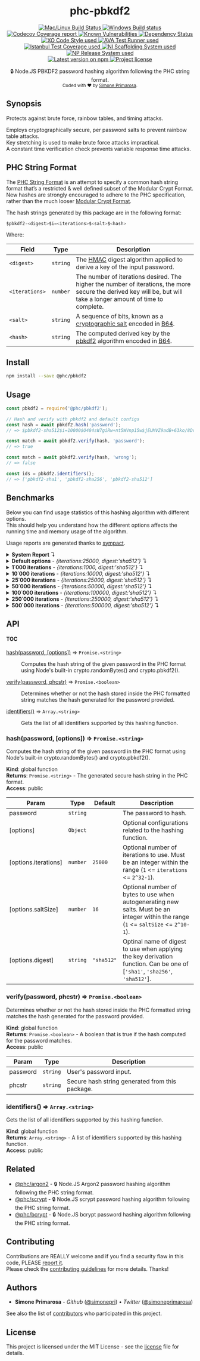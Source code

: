 <h1 align="center">
  <b>phc-pbkdf2</b>
</h1>
<p align="center">
  <!-- CI - TravisCI -->
  <a href="https://travis-ci.org/simonepri/phc-pbkdf2">
    <img src="https://img.shields.io/travis/simonepri/phc-pbkdf2/master.svg?label=MacOS%20%26%20Linux" alt="Mac/Linux Build Status" />
  </a>
  <!-- CI - AppVeyor -->
  <a href="https://ci.appveyor.com/project/simonepri/phc-pbkdf2">
    <img src="https://img.shields.io/appveyor/ci/simonepri/phc-pbkdf2/master.svg?label=Windows" alt="Windows Build status" />
  </a>
  <!-- Coverage - Codecov -->
  <a href="https://codecov.io/gh/simonepri/phc-pbkdf2">
    <img src="https://img.shields.io/codecov/c/github/simonepri/phc-pbkdf2/master.svg" alt="Codecov Coverage report" />
  </a>
  <!-- DM - Snyk -->
  <a href="https://snyk.io/test/github/simonepri/phc-pbkdf2?targetFile=package.json">
    <img src="https://snyk.io/test/github/simonepri/phc-pbkdf2/badge.svg?targetFile=package.json" alt="Known Vulnerabilities" />
  </a>
  <!-- DM - David -->
  <a href="https://david-dm.org/simonepri/phc-pbkdf2">
    <img src="https://david-dm.org/simonepri/phc-pbkdf2/status.svg" alt="Dependency Status" />
  </a>

  <br/>

  <!-- Code Style - XO-Prettier -->
  <a href="https://github.com/xojs/xo">
    <img src="https://img.shields.io/badge/code_style-XO+Prettier-5ed9c7.svg" alt="XO Code Style used" />
  </a>
  <!-- Test Runner - AVA -->
  <a href="https://github.com/avajs/ava">
    <img src="https://img.shields.io/badge/test_runner-AVA-fb3170.svg" alt="AVA Test Runner used" />
  </a>
  <!-- Test Coverage - Istanbul -->
  <a href="https://github.com/istanbuljs/nyc">
    <img src="https://img.shields.io/badge/test_coverage-NYC-fec606.svg" alt="Istanbul Test Coverage used" />
  </a>
  <!-- Init - ni -->
  <a href="https://github.com/simonepri/ni">
    <img src="https://img.shields.io/badge/initialized_with-ni-e74c3c.svg" alt="NI Scaffolding System used" />
  </a>
  <!-- Release - np -->
  <a href="https://github.com/sindresorhus/np">
    <img src="https://img.shields.io/badge/released_with-np-6c8784.svg" alt="NP Release System used" />
  </a>

  <br/>

  <!-- Version - npm -->
  <a href="https://www.npmjs.com/package/@phc/pbkdf2">
    <img src="https://img.shields.io/npm/v/@phc/pbkdf2.svg" alt="Latest version on npm" />
  </a>
  <!-- License - MIT -->
  <a href="https://github.com/simonepri/phc-pbkdf2/tree/master/license">
    <img src="https://img.shields.io/github/license/simonepri/phc-pbkdf2.svg" alt="Project license" />
  </a>
</p>
<p align="center">
  🔒 Node.JS PBKDF2 password hashing algorithm following the PHC string format.
  <br/>

  <sub>
    Coded with ❤️ by <a href="#authors">Simone Primarosa</a>.
  </sub>
</p>

## Synopsis

Protects against brute force, rainbow tables, and timing attacks.

Employs cryptographically secure, per password salts to prevent rainbow table
attacks.  
Key stretching is used to make brute force attacks impractical.  
A constant time verification check prevents variable response time attacks.

## PHC String Format

The [PHC String Format][specs:phc] is an attempt to specify a common hash string format that’s a restricted & well defined subset of the Modular Crypt Format. New hashes are strongly encouraged to adhere to the PHC specification, rather than the much looser [Modular Crypt Format][specs:mcf].

The hash strings generated by this package are in the following format:

```c
$pbkdf2-<digest>$i=<iterations>$<salt>$<hash>
```

Where:

| Field | Type | Description
| --- | --- | --- |
| `<digest>` | <code>string</code> | The [HMAC][specs:HMAC] digest algorithm applied to derive a key of the input password. |
| `<iterations>` | <code>number</code> | The number of iterations desired. The higher the number of iterations, the more secure the derived key will be, but will take a longer amount of time to complete. |
| `<salt>` | <code>string</code> | A sequence of bits, known as a [cryptographic salt][specs:salt] encoded in [B64][specs:B64]. |
| `<hash>` | <code>string</code> | The computed derived key by the [pbkdf2][specs:PBKDF2] algorithm encoded in [B64][specs:B64]. |

## Install

```bash
npm install --save @phc/pbkdf2
```

## Usage

```js
const pbkdf2 = require('@phc/pbkdf2');

// Hash and verify with pbkdf2 and default configs
const hash = await pbkdf2.hash('password');
// => $pbkdf2-sha512$i=10000$O484sW7giRw+nt5WVnp15w$jEUMVZ9adB+63ko/8Dr9oB1jWdndpVVQ65xRlT+tA1GTKcJ7BWlTjdaiILzZAhIPEtgTImKvbgnu8TS/ZrjKgA

const match = await pbkdf2.verify(hash, 'password');
// => true

const match = await pbkdf2.verify(hash, 'wrong');
// => false

const ids = pbkdf2.identifiers();
// => ['pbkdf2-sha1', 'pbkdf2-sha256', 'pbkdf2-sha512']
```

## Benchmarks

Below you can find usage statistics of this hashing algorithm with different
options.  
This should help you understand how the different options affects the running
time and memory usage of the algorithm.

Usage reports are generated thanks to [sympact][gh:sympact].

<details>
<summary><strong>System Report</strong> ↴</summary>

```
Distro    Release  Platform  Arch
--------  -------  --------  ----
Mac OS X  10.12.6  darwin    x64

CPU     Brand           Clock     Cores
------  --------------  --------  -----
Intel®  Core™ i5-6360U  2.00 GHz  4    

Memory                  Type    Size         Clock   
----------------------  ------  -----------  --------
Micron Technology Inc.  LPDDR3  4294.967 MB  1867 MHz
Micron Technology Inc.  LPDDR3  4294.967 MB  1867 MHz
```

</details>


<details>
<summary><strong>Default options</strong> - <i>{iterations:25000, digest:'sha512'}</i> ↴</summary>

```
CPU Usage (avarage ± σ)  CPU Usage Range (min … max)
-----------------------  ---------------------------
0.90 % ± 0.00 %          0.90 % … 0.90 %            

RAM Usage (avarage ± σ)  RAM Usage Range (min … max)
-----------------------  ---------------------------
22.069 MB ± 0.504 MB     21.357 MB … 22.434 MB      

Execution time  Sampling time  Samples  
--------------  -------------  ---------
0.045 s         0.098 s        3 samples

Instant  CPU Usage  RAM Usage  PIDS
-------  ---------  ---------  ----
0.030 s  0.90 %     21.357 MB  5268
0.081 s  0.90 %     22.417 MB  5268
0.098 s  0.90 %     22.434 MB  5268
```

</details>

<details>
<summary><strong>1˙000 iterations</strong> - <i>{iterations:1000, digest:'sha512'}</i> ↴</summary>

```
CPU Usage (avarage ± σ)  CPU Usage Range (min … max)
-----------------------  ---------------------------
1.70 % ± 1.00 %          0.70 % … 2.70 %            

RAM Usage (avarage ± σ)  RAM Usage Range (min … max)
-----------------------  ---------------------------
23.601 MB ± 0.561 MB     23.040 MB … 24.162 MB      

Execution time  Sampling time  Samples  
--------------  -------------  ---------
0.010 s         0.06 s         2 samples

Instant  CPU Usage  RAM Usage  PIDS
-------  ---------  ---------  -----
0.028 s  0.70 %     23.040 MB  96698
0.060 s  2.70 %     24.162 MB  96698
```

</details>

<details>
<summary><strong>10˙000 iterations</strong> - <i>{iterations:10000, digest:'sha512'}</i> ↴</summary>

```
  CPU Usage (avarage ± σ)  CPU Usage Range (min … max)
  -----------------------  ---------------------------
  0.50 % ± 0.00 %          0.50 % … 0.50 %            

  RAM Usage (avarage ± σ)  RAM Usage Range (min … max)
  -----------------------  ---------------------------
  23.562 MB ± 0.543 MB     23.020 MB … 24.105 MB      

  Execution time  Sampling time  Samples  
  --------------  -------------  ---------
  0.021 s         0.069 s        2 samples

  Instant  CPU Usage  RAM Usage  PIDS
  -------  ---------  ---------  -----
  0.027 s  0.50 %     23.020 MB  96709
  0.069 s  0.50 %     24.105 MB  96709
```

</details>

<details>
<summary><strong>25˙000 iterations</strong> - <i>{iterations:25000, digest:'sha512'}</i> ↴</summary>

```
CPU Usage (avarage ± σ)  CPU Usage Range (min … max)
-----------------------  ---------------------------
0.90 % ± 0.00 %          0.90 % … 0.90 %            

RAM Usage (avarage ± σ)  RAM Usage Range (min … max)
-----------------------  ---------------------------
23.966 MB ± 0.516 MB     23.237 MB … 24.330 MB      

Execution time  Sampling time  Samples  
--------------  -------------  ---------
0.043 s         0.093 s        3 samples

Instant  CPU Usage  RAM Usage  PIDS
-------  ---------  ---------  -----
0.027 s  0.90 %     23.237 MB  96720
0.078 s  0.90 %     24.330 MB  96720
0.093 s  0.90 %     24.330 MB  96720
```

</details>

<details>
<summary><strong>50˙000 iterations</strong> - <i>{iterations:50000, digest:'sha512'}</i> ↴</summary>

```
CPU Usage (avarage ± σ)  CPU Usage Range (min … max)
-----------------------  ---------------------------
0.90 % ± 0.00 %          0.90 % … 0.90 %            

RAM Usage (avarage ± σ)  RAM Usage Range (min … max)
-----------------------  ---------------------------
24.047 MB ± 0.451 MB     23.265 MB … 24.314 MB      

Execution time  Sampling time  Samples  
--------------  -------------  ---------
0.072 s         0.126 s        4 samples

Instant  CPU Usage  RAM Usage  PIDS
-------  ---------  ---------  -----
0.027 s  0.90 %     23.265 MB  96733
0.075 s  0.90 %     24.293 MB  96733
0.108 s  0.90 %     24.314 MB  96733
0.126 s  0.90 %     24.314 MB  96733
```

</details>

<details>
<summary><strong>100˙000 iterations</strong> - <i>{iterations:100000, digest:'sha512'}</i> ↴</summary>

```
CPU Usage (avarage ± σ)  CPU Usage Range (min … max)
-----------------------  ---------------------------
15.65 % ± 17.27 %        0.70 % … 40.00 %           

RAM Usage (avarage ± σ)  RAM Usage Range (min … max)
-----------------------  ---------------------------
24.246 MB ± 0.389 MB     23.376 MB … 24.437 MB      

Execution time  Sampling time  Samples  
--------------  -------------  ---------
0.142 s         0.192 s        6 samples

Instant  CPU Usage  RAM Usage  PIDS
-------  ---------  ---------  -----
0.028 s  0.70 %     23.376 MB  96748
0.079 s  4.40 %     24.416 MB  96748
0.111 s  4.40 %     24.416 MB  96748
0.142 s  4.40 %     24.416 MB  96748
0.168 s  40.00 %    24.416 MB  96748
0.192 s  40.00 %    24.437 MB  96748
```

</details>

<details>
<summary><strong>250˙000 iterations</strong> - <i>{iterations:250000, digest:'sha512'}</i> ↴</summary>

```
CPU Usage (avarage ± σ)  CPU Usage Range (min … max)
-----------------------  ---------------------------
38.83 % ± 23.16 %        0.60 % … 68.10 %           

RAM Usage (avarage ± σ)  RAM Usage Range (min … max)
-----------------------  ---------------------------
24.286 MB ± 0.304 MB     23.192 MB … 24.388 MB      

Execution time  Sampling time  Samples   
--------------  -------------  ----------
0.368 s         0.42 s         14 samples

Instant  CPU Usage  RAM Usage  PIDS
-------  ---------  ---------  -----
0.028 s  0.60 %     23.192 MB  96767
0.075 s  0.60 %     24.367 MB  96767
0.105 s  20.90 %    24.367 MB  96767
0.136 s  20.90 %    24.367 MB  96767
0.166 s  20.90 %    24.367 MB  96767
0.197 s  20.90 %    24.367 MB  96767
0.229 s  50.90 %    24.367 MB  96767
0.262 s  50.90 %    24.367 MB  96767
0.289 s  50.90 %    24.367 MB  96767
0.319 s  50.90 %    24.367 MB  96767
0.346 s  50.90 %    24.367 MB  96767
0.378 s  68.10 %    24.367 MB  96767
0.404 s  68.10 %    24.388 MB  96767
0.420 s  68.10 %    24.388 MB  96767
```

</details>

<details>
<summary><strong>500˙000 iterations</strong> - <i>{iterations:500000, digest:'sha512'}</i> ↴</summary>

```
CPU Usage (avarage ± σ)  CPU Usage Range (min … max)
-----------------------  ---------------------------
61.37 % ± 28.77 %        0.70 % … 91.30 %           

RAM Usage (avarage ± σ)  RAM Usage Range (min … max)
-----------------------  ---------------------------
24.189 MB ± 0.225 MB     23.044 MB … 24.252 MB      

Execution time  Sampling time  Samples   
--------------  -------------  ----------
0.748 s         0.798 s        27 samples

Instant  CPU Usage  RAM Usage  PIDS
-------  ---------  ---------  -----
0.027 s  0.70 %     23.044 MB  96802
0.077 s  13.60 %    24.232 MB  96802
0.107 s  13.60 %    24.232 MB  96802
0.139 s  13.60 %    24.232 MB  96802
0.169 s  13.60 %    24.232 MB  96802
0.198 s  45.10 %    24.232 MB  96802
0.229 s  45.10 %    24.232 MB  96802
0.262 s  45.10 %    24.232 MB  96802
0.289 s  45.10 %    24.232 MB  96802
0.313 s  45.10 %    24.232 MB  96802
0.343 s  65.20 %    24.232 MB  96802
0.373 s  65.20 %    24.232 MB  96802
0.404 s  65.20 %    24.232 MB  96802
0.431 s  65.20 %    24.232 MB  96802
0.462 s  78.20 %    24.232 MB  96802
0.491 s  78.20 %    24.232 MB  96802
0.518 s  78.20 %    24.232 MB  96802
0.547 s  78.20 %    24.232 MB  96802
0.578 s  86.60 %    24.232 MB  96802
0.609 s  86.60 %    24.232 MB  96802
0.639 s  86.60 %    24.232 MB  96802
0.668 s  86.60 %    24.232 MB  96802
0.701 s  91.30 %    24.232 MB  96802
0.727 s  91.30 %    24.232 MB  96802
0.756 s  91.30 %    24.232 MB  96802
0.787 s  91.30 %    24.252 MB  96802
0.798 s  91.30 %    24.252 MB  96802
```

</details>

## API

#### TOC

<dl>
<dt><a href="#hash">hash(password, [options])</a> ⇒ <code>Promise.&lt;string&gt;</code></dt>
<dd><p>Computes the hash string of the given password in the PHC format using Node&#39;s
built-in crypto.randomBytes() and crypto.pbkdf2().</p>
</dd>
<dt><a href="#verify">verify(password, phcstr)</a> ⇒ <code>Promise.&lt;boolean&gt;</code></dt>
<dd><p>Determines whether or not the hash stored inside the PHC formatted string
matches the hash generated for the password provided.</p>
</dd>
<dt><a href="#identifiers">identifiers()</a> ⇒ <code>Array.&lt;string&gt;</code></dt>
<dd><p>Gets the list of all identifiers supported by this hashing function.</p>
</dd>
</dl>

<a name="hash"></a>

### hash(password, [options]) ⇒ <code>Promise.&lt;string&gt;</code>
Computes the hash string of the given password in the PHC format using Node's
built-in crypto.randomBytes() and crypto.pbkdf2().

**Kind**: global function  
**Returns**: <code>Promise.&lt;string&gt;</code> - The generated secure hash string in the PHC
format.  
**Access**: public  

| Param | Type | Default | Description |
| --- | --- | --- | --- |
| password | <code>string</code> |  | The password to hash. |
| [options] | <code>Object</code> |  | Optional configurations related to the hashing function. |
| [options.iterations] | <code>number</code> | <code>25000</code> | Optional number of iterations to use. Must be an integer within the range (`1` <= `iterations` <= `2^32-1`). |
| [options.saltSize] | <code>number</code> | <code>16</code> | Optional number of bytes to use when autogenerating new salts. Must be an integer within the range (`1` <= `saltSize` <= `2^10-1`). |
| [options.digest] | <code>string</code> | <code>&quot;sha512&quot;</code> | Optinal name of digest to use when applying the key derivation function. Can be one of [`'sha1'`, `'sha256'`, `'sha512'`]. |

<a name="verify"></a>

### verify(password, phcstr) ⇒ <code>Promise.&lt;boolean&gt;</code>
Determines whether or not the hash stored inside the PHC formatted string
matches the hash generated for the password provided.

**Kind**: global function  
**Returns**: <code>Promise.&lt;boolean&gt;</code> - A boolean that is true if the hash computed
for the password matches.  
**Access**: public  

| Param | Type | Description |
| --- | --- | --- |
| password | <code>string</code> | User's password input. |
| phcstr | <code>string</code> | Secure hash string generated from this package. |

<a name="identifiers"></a>

### identifiers() ⇒ <code>Array.&lt;string&gt;</code>
Gets the list of all identifiers supported by this hashing function.

**Kind**: global function  
**Returns**: <code>Array.&lt;string&gt;</code> - A list of identifiers supported by this
hashing function.  
**Access**: public

## Related
- [@phc/argon2][argon2] -
🔒 Node.JS Argon2 password hashing algorithm following the PHC string format.
- [@phc/scrypt][scrypt] -
🔒 Node.JS scrypt password hashing algorithm following the PHC string format.
- [@phc/bcrypt][bcrypt] -
🔒 Node.JS bcrypt password hashing algorithm following the PHC string format.

## Contributing

Contributions are REALLY welcome and if you find a security flaw in this code, PLEASE [report it][new issue].  
Please check the [contributing guidelines][contributing] for more details. Thanks!

## Authors

- **Simone Primarosa** - *Github* ([@simonepri][github:simonepri]) • *Twitter* ([@simoneprimarosa][twitter:simoneprimarosa])

See also the list of [contributors][contributors] who participated in this project.

## License

This project is licensed under the MIT License - see the [license][license] file for details.

<!-- Links -->
[start]: https://github.com/simonepri/phc-pbkdf2#start-of-content
[new issue]: https://github.com/simonepri/phc-pbkdf2/issues/new
[contributors]: https://github.com/simonepri/phc-pbkdf2/contributors

[license]: https://github.com/simonepri/phc-pbkdf2/tree/master/license
[contributing]: https://github.com/simonepri/phc-pbkdf2/tree/master/.github/contributing.md

[argon2]: https://github.com/simonepri/phc-argon2
[scrypt]: https://github.com/simonepri/phc-scrypt
[bcrypt]: https://github.com/simonepri/phc-bcrypt

[github:simonepri]: https://github.com/simonepri
[twitter:simoneprimarosa]: http://twitter.com/intent/user?screen_name=simoneprimarosa

[gh:sympact]: https://github.com/simonepri/sympact

[specs:mcf]: https://github.com/ademarre/binary-mcf
[specs:phc]: https://github.com/P-H-C/phc-string-format/blob/master/phc-sf-spec.md
[specs:B64]: https://github.com/P-H-C/phc-string-format/blob/master/phc-sf-spec.md#b64
[specs:salt]: https://en.wikipedia.org/wiki/Salt_(cryptography)
[specs:HMAC]: https://en.wikipedia.org/wiki/HMAC
[specs:PBKDF2]: https://en.wikipedia.org/wiki/PBKDF2
